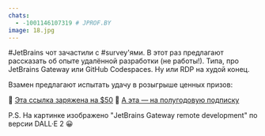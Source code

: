 ```yaml
---
chats:
  - -1001146107319 # JPROF.BY
image: 18.jpg
---
```


\#JetBrains чот зачастили с \#survey\'ями\. В этот раз предлагают рассказать об опыте удалённой разработки \(не работы\!\)\. Типа\, про JetBrains Gateway или GitHub Codespaces\. Ну или RDP на худой конец\.

Взамен предлагают испытать удачу в розыгрыше ценных призов:

🤑 [Эта ссылка заряжена на $50](https://surveys.jetbrains.com/s3/remote-development-user-survey)
🎁 [А эта — на полугодовую подписку](https://surveys.jetbrains.com/s3/remote-development-user-survey)

P\.S\. На картинке изображено \"JetBrains Gateway remote development\" по версии DALL·E 2 😀
